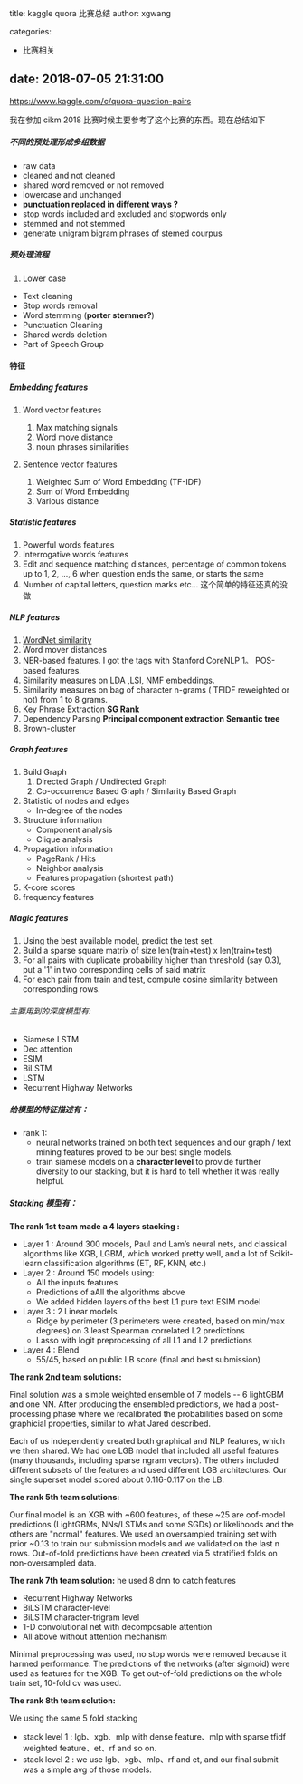 title: kaggle quora 比赛总结
author: xgwang

categories:
  - 比赛相关
  
date: 2018-07-05 21:31:00
---

https://www.kaggle.com/c/quora-question-pairs

我在参加 cikm 2018 比赛时候主要参考了这个比赛的东西。现在总结如下

##### 不同的预处理形成多组数据
- raw data
- cleaned and not cleaned
- shared word removed or not removed
- lowercase and unchanged
- **punctuation replaced in different ways  ?**
- stop words included and excluded and stopwords only
- stemmed and not stemmed
- generate unigram bigram phrases of stemed courpus

##### 预处理流程
1. Lower case
- Text cleaning
- Stop words removal
- Word stemming (**porter stemmer?**)
- Punctuation Cleaning
- Shared words deletion
- Part of Speech Group

#### 特征
##### Embedding features
1. Word vector features
	1.  Max matching signals
	2.  Word move distance
	3.  noun phrases similarities
    
2. Sentence vector features
	1.	Weighted Sum of Word Embedding (TF-IDF)
    2.	Sum of Word Embedding
    3.	Various distance 

##### Statistic features
1.	Powerful words features
1.	Interrogative words features
1.	Edit and sequence matching distances, percentage of common tokens up to 1, 2, ..., 6 when question ends the same, or starts the same
2.	Number of capital letters, question marks etc... 这个简单的特征还真的没做


##### NLP features
1.  [WordNet similarity](https://github.com/sujitpal/nltk-examples/blob/master/src/semantic/short_sentence_similarity.py)
1.	 Word mover distances
1.	 NER-based features. I got the tags with Stanford CoreNLP
1。	 POS-based features. 
1. Similarity measures on LDA ,LSI, NMF embeddings.
2. Similarity measures on bag of character n-grams ( TFIDF reweighted or not) from 1 to 8 grams.
1. Key Phrase Extraction **SG Rank**
2. Dependency Parsing **Principal component extraction** **Semantic tree**
5. Brown-cluster

##### Graph features
1. Build Graph
	1.	Directed Graph / Undirected Graph
	2.	Co-occurrence Based Graph / Similarity Based Graph
2. Statistic of nodes and edges
	-	In-degree of the nodes
3. Structure information
	-	Component analysis
    -	Clique analysis
4. Propagation information
	-	PageRank / Hits
	-	Neighbor analysis
	-	Features propagation (shortest path)
5.	K-core scores
6.	frequency features

##### Magic features
1. Using the best available model, predict the test set.
2. Build a sparse square matrix of size len(train+test) x len(train+test)
3. For all pairs with duplicate probability higher than threshold (say 0.3), put a '1' in two corresponding cells of said matrix
4. For each pair from train and test, compute cosine similarity between corresponding rows.

###### 主要用到的深度模型有:

-	Siamese LSTM
-	Dec attention
-	ESIM
-	BiLSTM
-	LSTM
-	Recurrent Highway Networks

##### 给模型的特征描述有：
-	rank 1:	
	-	neural networks trained on both text sequences and our graph / text mining features proved to be our best single models.
	-	train siamese models on a **character level** to provide further diversity to our stacking, but it is hard to tell whether it was really helpful.


##### Stacking 模型有：

**The rank 1st team made a 4 layers stacking :**

- Layer 1 : Around 300 models, Paul and Lam’s neural nets, and classical algorithms like XGB, LGBM, which worked pretty well, and a lot of Scikit-learn classification algorithms (ET, RF, KNN, etc.)
- Layer 2 : Around 150 models using:
	- All the inputs features
	- Predictions of aAll the algorithms above
	- We added hidden layers of the best L1 pure text ESIM model
- Layer 3 : 2 Linear models
	- Ridge by perimeter (3 perimeters were created, based on min/max degrees) on 3 least Spearman correlated L2 predictions
	- Lasso with logit preprocessing of all L1 and L2 predictions
- Layer 4 : Blend
 	- 55/45, based on public LB score (final and best submission)
    

**The rank 2nd team solutions:**

Final solution was a simple weighted ensemble of 7 models -- 6 lightGBM and one NN. After producing the ensembled predictions, we had a post-processing phase where we recalibrated the probabilities based on some graphicial properties, similar to what Jared described.

Each of us independently created both graphical and NLP features, which we then shared. We had one LGB model that included all useful features (many thousands, including sparse ngram vectors). The others included different subsets of the features and used different LGB architectures. Our single superset model scored about 0.116-0.117 on the LB.

**The rank 5th team solutions:**

Our final model is an XGB with ~600 features, of these ~25 are oof-model predictions (LightGBMs, NNs/LSTMs and some SGDs) or likelihoods and the others are "normal" features. We used an oversampled training set with prior ~0.13 to train our submission models and we validated on the last n rows. Out-of-fold predictions have been created via 5 stratified folds on non-oversampled data.

**The rank 7th team solution:**
he used 8 dnn to catch features

-	Recurrent Highway Networks
-	BiLSTM character-level
-	BiLSTM character-trigram level
-	1-D convolutional net with decomposable attention
-	All above without attention mechanism

Minimal preprocessing was used, no stop words were removed because it harmed performance. The predictions of the networks (after sigmoid) were used as features for the XGB. To get out-of-fold predictions on the whole train set, 10-fold cv was used.

**The rank 8th team solution:**

We using the same 5 fold stacking
-	stack level 1 : lgb、xgb、mlp with dense feature、mlp with sparse tfidf weighted feature、et、rf and so on.
-	stack level 2 : we use lgb、xgb、mlp、rf and et, and our final submit was a simple avg of those models.
